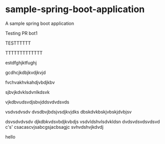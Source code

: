 # sample-spring-boot-application
A sample spring boot application

Testing PR bot1


TESTTTTTT

TTTTTTTTTTTTT


estdfghjktfughj


gcdhcjkdbjkvdjkvjd


fvchvakhvkahdjvbdjkbv

sjbvjkdvklsdvnlkdsvk

vjkdbvudsvdjsbvjddsvdvdsvds

vsdvsdvsdv
dvsdbvjbdsjvsdjkvjdks
dbskdvkbskjvbskjdvbjsv

dsvsdvdvsdv
djkdbkvdsvbdjkvbdjs
vsdvldshvlsdvkldsn
dvdsvdsvdsvdsvd
c's'
csacascvjsabcgsjacbsagjc
svhvdshvjkdvdj

hello
